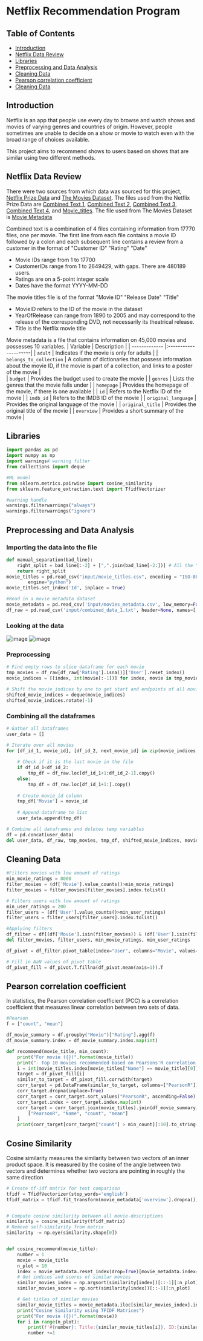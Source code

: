 # Netflix Recommendation Program


## Table of Contents
* [Introduction](#introduction)
* [Netflix Data Review](#netflix-data-review)
* [Libraries](#libraries)
* [Preprocessing and Data Analysis](#preprocessing-and-data-analysis)
* [Cleaning Data](#cleaning-data)
* [Pearson correlation coefficient](#pearson=correlation-coefficient)
* [Cleaning Data](#cleaning-data)
  
## Introduction
Netflix is an app that people use every day to browse and watch shows and movies of varying genres and countries of origin. However, people sometimes are unable to decide on a show or movie to watch even with the broad range of choices available.

This project aims to recommend shows to users based on shows that are similar using two different methods.

## Netflix Data Review
There were two sources from which data was sourced for this project, [Netflix Prize Data](https://www.kaggle.com/datasets/netflix-inc/netflix-prize-data) and [The Movies Dataset](https://www.kaggle.com/datasets/rounakbanik/the-movies-dataset). The files used from the Netflix Prize Data are [Combined Text 1](https://www.kaggle.com/datasets/netflix-inc/netflix-prize-data?select=combined_data_1.txt), [Combined Text 2](https://www.kaggle.com/datasets/netflix-inc/netflix-prize-data?select=combined_data_2.txt), [Combined Text 3](https://www.kaggle.com/datasets/netflix-inc/netflix-prize-data?select=combined_data_3.txt), [Combined Text 4](https://www.kaggle.com/datasets/netflix-inc/netflix-prize-data?select=combined_data_4.txt), and [Movie_titles](https://www.kaggle.com/datasets/netflix-inc/netflix-prize-data?select=movie_titles.csv). The file used from The Movies Dataset is [Movie Metadata](https://www.kaggle.com/datasets/rounakbanik/the-movies-dataset?select=movies_metadata.csv)

Combined text is a combination of 4 files containing information from 17770 files, one per movie.
The first line from each file contains a movie ID followed by a colon and each subsequent line contains a review from a customer in the format of "Customer ID" "Rating" "Date"

* Movie IDs range from 1 to 17700
* CustomerIDs range from 1 to 2649429, with gaps. There are 480189 users.
* Ratings are on a 5-point integer scale
* Dates have the format YYYY-MM-DD

The movie titles file is of the format "Movie ID" "Release Date" "Title"
* MovieID refers to the ID of the movie in the dataset
* YearOfRelease can range from 1890 to 2005 and may correspond to the release of the corresponding DVD, not necessarily its theatrical release.
* Title is the Netflix movie title 

Movie metadata is a file that contains information on 45,000 movies and possesses 10 variables.
| Variable      | Description           | 
| ------------- |:---------------------| 
| `adult`     | Indicates if the movie is only for adults     |
| `belongs_to_collection`     | A column of dictionaries that possess information about the movie ID, if the movie is part of a collection, and links to a poster of the movie      |   
| `budget` | Provides the budget used to create the movie                                         |
| `genres`  | Lists the genres that the movie falls under                                      |
| `homepage`  | Provides the homepage of the movie, if there is one available                         |
| `id`  | Refers to the Netflix ID of the movie                             |
| `imdb_id`  | Refers to the IMDB ID of the movie                                      |
| `original_language`  | Provides the original language of the movie                            |
| `original_title`  | Provides the original title of the movie                                       |
| `overview`  | Provides a short summary of the movie                                       |

## Libraries
```python
import pandas as pd
import numpy as np
import warnings# warning filter
from collections import deque

#ML model
from sklearn.metrics.pairwise import cosine_similarity
from sklearn.feature_extraction.text import TfidfVectorizer

#warning handle
warnings.filterwarnings("always")
warnings.filterwarnings("ignore")
```

## Preprocessing and Data Analysis
### Importing the data into the file
```python
def manual_separation(bad_line):
    right_split = bad_line[:-2] + [",".join(bad_line[-2:])] # All the "bad lines" where all coming from the same last column that was containing ","
    return right_split
movie_titles = pd.read_csv("input/movie_titles.csv", encoding = "ISO-8859-1", header = None, names = ['Id', 'Year', 'Name'], on_bad_lines=manual_separation,
        engine="python")
movie_titles.set_index('Id', inplace = True)

#Read in a movie metadata dataset
movie_metadata = pd.read_csv('input/movies_metadata.csv', low_memory=False)[['original_title', 'overview', 'vote_count']].set_index('original_title').dropna()
df_raw = pd.read_csv('input/combined_data_1.txt', header=None, names=['User', 'Rating', 'Date'], usecols=[0, 1, 2])
```
### Looking at the data
![image](https://github.com/jidafan/netflix-recommendation/assets/141703009/780a80d7-9b79-40e4-b882-1115d96f99e9) ![image](https://github.com/jidafan/netflix-recommendation/assets/141703009/61a6b0bf-9991-429b-8a39-8b77160dae4e)

### Preprocessing
```python
# Find empty rows to slice dataframe for each movie
tmp_movies = df_raw[df_raw['Rating'].isna()]['User'].reset_index()
movie_indices = [[index, int(movie[:-1])] for index, movie in tmp_movies.values]

# Shift the movie_indices by one to get start and endpoints of all movies
shifted_movie_indices = deque(movie_indices)
shifted_movie_indices.rotate(-1)
```

### Combining all the dataframes
```python
# Gather all dataframes
user_data = []

# Iterate over all movies
for [df_id_1, movie_id], [df_id_2, next_movie_id] in zip(movie_indices, shifted_movie_indices):
    
    # Check if it is the last movie in the file
    if df_id_1<df_id_2:
        tmp_df = df_raw.loc[df_id_1+1:df_id_2-1].copy()
    else:
        tmp_df = df_raw.loc[df_id_1+1:].copy()
        
    # Create movie_id column
    tmp_df['Movie'] = movie_id
    
    # Append dataframe to list
    user_data.append(tmp_df)

# Combine all dataframes and deletes temp variables
df = pd.concat(user_data)
del user_data, df_raw, tmp_movies, tmp_df, shifted_movie_indices, movie_indices, df_id_1, movie_id, df_id_2, next_movie_id
```

## Cleaning Data

```python
#Filters movies with low amount of ratings
min_movie_ratings = 8000
filter_movies = (df['Movie'].value_counts()>min_movie_ratings)
filter_movies = filter_movies[filter_movies].index.tolist()

# Filters users with low amount of ratings
min_user_ratings = 200
filter_users = (df['User'].value_counts()>min_user_ratings)
filter_users = filter_users[filter_users].index.tolist()

#Applying filters
df_filter = df[(df['Movie'].isin(filter_movies)) & (df['User'].isin(filter_users))]
del filter_movies, filter_users, min_movie_ratings, min_user_ratings

df_pivot = df_filter.pivot_table(index="User", columns="Movie", values="Rating")

# Fill in NaN values of pivot table
df_pivot_fill = df_pivot.T.fillna(df_pivot.mean(axis=1)).T
```

## Pearson correlation coefficient

In statistics, the Pearson correlation coefficient (PCC) is a correlation coefficient that measures linear correlation between two sets of data.

```python
#Pearson
f = ["count", "mean"]

df_movie_summary = df.groupby("Movie")["Rating"].agg(f)
df_movie_summary.index = df_movie_summary.index.map(int)

def recommend(movie_title, min_count):
    print("For movie ({})".format(movie_title))
    print("- Top 10 movies recommended based on Pearsons'R correlation - ")
    i = int(movie_titles.index[movie_titles["Name"] == movie_title][0])
    target = df_pivot_fill[i]
    similar_to_target = df_pivot_fill.corrwith(target)
    corr_target = pd.DataFrame(similar_to_target, columns=["PearsonR"])
    corr_target.dropna(inplace=True)
    corr_target = corr_target.sort_values("PearsonR", ascending=False)
    corr_target.index = corr_target.index.map(int)
    corr_target = corr_target.join(movie_titles).join(df_movie_summary)[
        ["PearsonR", "Name", "count", "mean"]
    ]
    print(corr_target[corr_target["count"] > min_count][:10].to_string(index=False))
```
## Cosine Similarity

Cosine similarity measures the similarity between two vectors of an inner product space. It is measured by the cosine of the angle between two vectors and determines whether two vectors are pointing in roughly the same direction

```python
# Create tf-idf matrix for text comparison
tfidf = TfidfVectorizer(stop_words='english')
tfidf_matrix = tfidf.fit_transform(movie_metadata['overview'].dropna())


# Compute cosine similarity between all movie-descriptions
similarity = cosine_similarity(tfidf_matrix)
# Remove self-similarity from matrix
similarity -= np.eye(similarity.shape[0])


def cosine_recommend(movie_title):
    number = 1
    movie = movie_title
    n_plot = 10
    index = movie_metadata.reset_index(drop=True)[movie_metadata.index==movie].index[0]
    # Get indices and scores of similar movies
    similar_movies_index = np.argsort(similarity[index])[::-1][:n_plot]
    similar_movies_score = np.sort(similarity[index])[::-1][:n_plot]

    # Get titles of similar movies
    similar_movie_titles = movie_metadata.iloc[similar_movies_index].index
    print("Cosine Similarity using TFIDF Matrices")
    print("For movie ({})".format(movie))
    for i in range(n_plot):
        print(f'#{number}: Title:{similar_movie_titles[i]}, ID:{similar_movies_index[i]}, Score:{similar_movies_score[i]}')
        number +=1
```
